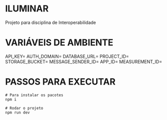 # ILUMINAR

Projeto para disciplina de Interoperabilidade

# VARIÁVEIS DE AMBIENTE

API_KEY=
AUTH_DOMAIN=
DATABASE_URL=
PROJECT_ID=
STORAGE_BUCKET=
MESSAGE_SENDER_ID=
APP_ID=
MEASUREMENT_ID=

# PASSOS PARA EXECUTAR

````
# Para instalar os pacotes
npm i
````

````
# Rodar o projeto
npm run dev
````